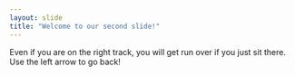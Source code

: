 ```yaml
---
layout: slide
title: "Welcome to our second slide!"
---
```

Even if you are on the right track, you will get run over if you just sit there.
Use the left arrow to go back!
